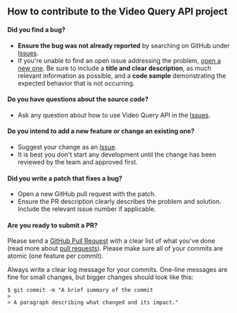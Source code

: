 ## How to contribute to the Video Query API project

#### **Did you find a bug?**

* **Ensure the bug was not already reported** by searching on GitHub under
[Issues](https://github.com/PARC-projects/video-query-api/issues).
* If you're unable to find an open issue addressing the problem,
[open a new one](https://github.com/PARC-projects/video-query-api/issues).
Be sure to include a **title and clear description**, as much relevant information as possible, and a **code sample**
demonstrating the expected behavior that is not occurring.

#### **Do you have questions about the source code?**

* Ask any question about how to use Video Query API in the [Issues](https://github.com/PARC-projects/video-query-api/issues).

#### **Do you intend to add a new feature or change an existing one?**

* Suggest your change as an [Issue](https://github.com/PARC-projects/video-query-api/issues).
* It is best you don't start any development until the change has been reviewed by the team and approved first.

#### **Did you write a patch that fixes a bug?**

* Open a new GitHub pull request with the patch.
* Ensure the PR description clearly describes the problem and solution. Include the relevant issue number if applicable.

#### **Are you ready to submit a PR?**

Please send a [GitHub Pull Request](https://github.com/PARC-projects/video-query-api/compare?expand=1) with a clear list of
what you've done (read more about [pull requests](https://help.github.com/articles/about-pull-requests/)).
Please make sure all of your commits are atomic (one feature per commit).

Always write a clear log message for your commits. One-line messages are fine for small changes, but bigger changes
should look like this:

    $ git commit -m "A brief summary of the commit
    >
    > A paragraph describing what changed and its impact."


